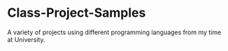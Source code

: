 # Class-Project-Samples
A variety of projects using different programming languages from my time at University.
